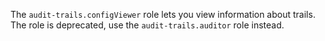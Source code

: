 The `audit-trails.configViewer` role lets you view information about trails. The role is deprecated, use the `audit-trails.auditor` role instead.